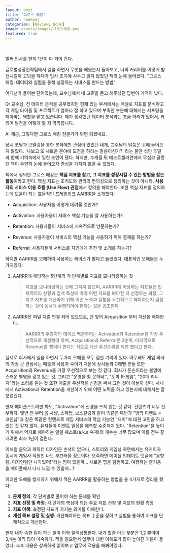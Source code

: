 ```yaml
---
layout: post
title: "그로스 해킹"
author: nuekeaj
categories: [Review, Book]
image: assets/images/그로스해킹.png
featured: true
---
```

<br>

벌써 입사를 한지 1년이 다 되어 간다. 

글로벌성장전략팀에서 일을 하면서 무엇을 배웠는지 돌아보고, 나의 커리어를 어떻게 발전시킬까 고민을 하다가 입사 초기에 사두고 읽지 않았던 책의 눈에 들어왔다. "그로스 해킹: 데이터와 실험을 통해 성장하는 서비스를 만드는 방법"

어디선가 들어본 단어였는데, 교수님께서 내 고민을 듣고 해주셨던 답변이 기억이 났다.

Q: 교수님, 전 데이터 분석을 공부했지만 현재 있는 부서에서는 엑셀로 지표를 분석하고 각 게임 타이틀 및 프로젝트가 얼마나 잘 하고 있으며 부족한 부분에 대해서는 서포팅을 해야하는 역할을 맡고 있습니다. 제가 생각했던 데이터 분석과는 조금 거리가 있어서, 커리어 발전을 어떻게 할 지 막막합니다.

A: 재근, 그렇다면 그로스 해킹 전문가가 되면 되겠네요.

당시 코딩과 모델링을 통한 분석에만 관심이 있었던 내게, 교수님의 말씀은 귀에 들어오지 않았다. '나보고 또 새로운 분야에 도전을  하라는 말씀이신가?' 라는 불만 섞인 투덜과 함께 기억속에서 잊힌 조언이 됐다. 하지만, 수개월 뒤 베스트셀러란에서 무심코 골랐던 책이 우연히 눈에 들어오자 관심을 가지지 않을 수 없었다.

책에서 정의한 그로스 해킹은 **핵심 지표를 찾고, 그 지표를 성장시킬 수 있는 방법을 찾는 활동**이라고 한다. 핵심 지표는 조직도와 관리의 편의성으로 정의하는 것이 아니라, **사용자의 서비스 이용 흐름 (Use Flow) 관점**에서 정의를 해야한다. 또한 핵심 지표를 정의하는데 도움이 되는 효율적인 프레임워크 AARRR을 소개했다:

- **A**cquisition: 사용자를 어떻게 데려올 것인가?

- **A**ctivation: 사용자들이 서비스 핵심 기능을 잘 사용하는가?

- **R**etention: 사용자들이 서비스에 지속적으로 방문하는가?

- **R**evenue: 사용자들이 서비스의 핵심 기능을 사용하기 위해 결제를 하는가?

- **R**eferral: 사용자들이 서비스를 지인에게 추천 및 소개를 하는가?

하지만 AARRR를 오해하여 사용하는 케이스가 많다고 들었었다. 대표적인 오해들은 두가지였다:

1. AARRR에 해당하는 5단계의 각 단계별로 지표를 모니터링하는 것

   > 지표를 모니터링하는 것에 그치지 않으며, AARRR에 해당하는 지표들은 입체적이라 상황과 업계 특성에 따라 어떤 지표를 봐야할 지 선정하는 과정, 그리고 지표를 개선하기 위해 어떤 노력과 실험을 우선적으로 해야하는지 결정하는 것이 동시에 수행되어야 한다는 것을 강조한다

2. AARRR은 퍼널 처럼 연결 되어 있으므로, 맨 앞의 Acquisition 부터 개선을 해야한다.

   > AARRR의 주창자인 데이브 맥클루어는 Activation과 Retention을 가장 우선적으로 개선해야 하며, Acquisition과 Referral은 2순위, 마지막으로 Revenue를 챙겨야 한다는 식으로 개선 우선순위를 제안 했다고 한다.

실제로 회사에서 일을 하면서 두가지 오해를 모두 접한 기억이 있다. 아무래도 게임 회사의 가장 큰 관심사는 매출과 사용자 수이기 때문에 상사들과 C레벨 분들 또한 Acquisition과 Revenue를 가장 우선적으로 보는 것 같다. 회사가 돈슨이라는 불명예스러운 별명을 갖고 있는 것, 그리고 "운영을 참 못하네'', "도박 K-게임", "20대 리니지"라는 소리를 듣는 것 또한 매출을 우선적을 신경을 써서 그런 것이 아닐까 싶다. 사내에서 Activation과 Retention을 개선하기 위해 어떤 노력을 하고 있는지에 대해서는 잘 모르겠다.

현재 메이플스토리만 봐도, "Activation"에 신경을 쓰지 않는 것 같다. 컨텐츠가 너무 진부하다. 몇년 전 부터 몹 사냥, 스펙업, 보스킬링과 같이 똑같은 패턴과 "방학 이벤트 = 코인샵"과 같은 똑같은 컨텐츠로 게임 서비스의 핵심 기능인 "재미"에 대한 고민을 하고 있는 것 같지 않다. 유저들이 이벤트 일정을 예측할 수준까지 왔다. "Retention"을 높이기 위해서 억지로 해야하는 일일 퀘스트(a.k.a 숙제)의 개수는 너무 많으며 이를 전부 끝내려면 최소 1년이 걸린다. 

이처럼 음악과 캐릭터 디자인은 손색이 없으나, 스토리와 게임성 측면에서는 유저이자 동시에 게임사 직원인 나도 부끄러울 정도이다. 오죽하면 메이플 업데이트 댓글에 "음향팀, 디자인팀만 나가있어!"라는 밈이 있을까... 새로운 맵을 탐험하고, 여행하는 즐거움을 메이플에서 다시 느낄 수 있을까...? 

이러한 오해를 방지하기 위해서 책은 AARRR을 활용하는 방법을 총 4가지로 정리를 했다:

1. **문제 정의**: 각 단계별로 풀어야 하는 문제를 확인
2. **지표 선정 및 측정**: 각 단계의 핵심이 되는 주요 지표 선정 및 지표의 현황 측정
3. **지표 이해**: 측정된 지표가 가지는 의미를 이해한다.
4. **개선 목표 설정 및 실행**: 개선해야하는 목표 수준을 정하고 실험을 통하여 지표를 단계적으로 개선한다.

현재 내가 속한 팀이 하는 일이 이와 일맥상통한다. 내가 할줄 아는 부분은 1,2 뿐이며 3,4는 아직 많이 미숙하다. 책을 읽으면서 업무에 대한 이해도가 많이 높아진 기분이 들었다. 추후 내용은 상세하게 읽어보고 업무에 적용을 해봐야겠다.

